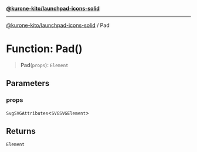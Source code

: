 [**@kurone-kito/launchpad-icons-solid**](../README.md)

***

[@kurone-kito/launchpad-icons-solid](../globals.md) / Pad

# Function: Pad()

> **Pad**(`props`): `Element`

## Parameters

### props

`SvgSVGAttributes`\<`SVGSVGElement`\>

## Returns

`Element`
